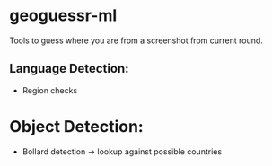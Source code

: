 # geoguessr-ml
Tools to guess where you are from a screenshot from current round.

## Language Detection:
- Region checks

# Object Detection:
- Bollard detection -> lookup against possible countries
